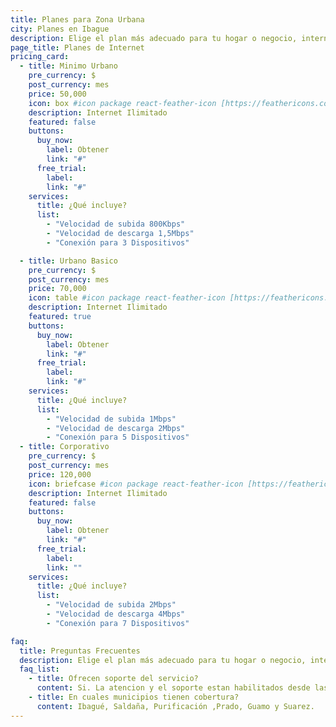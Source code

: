 ```yaml
---
title: Planes para Zona Urbana
city: Planes en Ibague
description: Elige el plan más adecuado para tu hogar o negocio, internet ilimitado, no tiene cláusula de permanencia.
page_title: Planes de Internet
pricing_card:
  - title: Minimo Urbano
    pre_currency: $
    post_currency: mes
    price: 50,000
    icon: box #icon package react-feather-icon [https://feathericons.com/]
    description: Internet Ilimitado
    featured: false
    buttons:
      buy_now:
        label: Obtener
        link: "#"
      free_trial:
        label:
        link: "#"
    services:
      title: ¿Qué incluye?
      list:
        - "Velocidad de subida 800Kbps"
        - "Velocidad de descarga 1,5Mbps"
        - "Conexión para 3 Dispositivos"

  - title: Urbano Basico
    pre_currency: $
    post_currency: mes
    price: 70,000
    icon: table #icon package react-feather-icon [https://feathericons.com/]
    description: Internet Ilimitado
    featured: true
    buttons:
      buy_now:
        label: Obtener
        link: "#"
      free_trial:
        label:
        link: "#"
    services:
      title: ¿Qué incluye?
      list:
        - "Velocidad de subida 1Mbps"
        - "Velocidad de descarga 2Mbps"
        - "Conexión para 5 Dispositivos"
  - title: Corporativo
    pre_currency: $
    post_currency: mes
    price: 120,000
    icon: briefcase #icon package react-feather-icon [https://feathericons.com/]
    description: Internet Ilimitado
    featured: false
    buttons:
      buy_now:
        label: Obtener
        link: "#"
      free_trial:
        label:
        link: ""
    services:
      title: ¿Qué incluye?
      list:
        - "Velocidad de subida 2Mbps"
        - "Velocidad de descarga 4Mbps"
        - "Conexión para 7 Dispositivos"

faq:
  title: Preguntas Frecuentes
  description: Elige el plan más adecuado para tu hogar o negocio, internet ilimitado, no tiene cláusula de permanencia.
  faq_list:
    - title: Ofrecen soporte del servicio?
      content: Si. La atencion y el soporte estan habilitados desde las 7am hasta las 7 pm, de lunes a sabados. Atendemos sus inquietudes, reportes de fallas y solicitudes.
    - title: En cuales municipios tienen cobertura?
      content: Ibagué, Saldaña, Purificación ,Prado, Guamo y Suarez.
---
```

